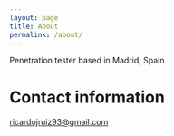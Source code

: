 ```yaml
---
layout: page
title: About
permalink: /about/
---
```



Penetration tester based in Madrid, Spain



# Contact information

[ricardojruiz93@gmail.com](mailto:ricardojruiz93@gmail.com)











